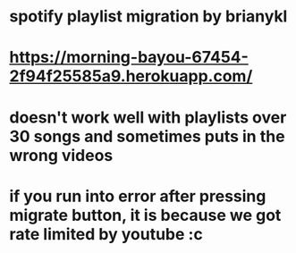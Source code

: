 # spotify playlist migration by brianykl
# https://morning-bayou-67454-2f94f25585a9.herokuapp.com/
# doesn't work well with playlists over 30 songs and sometimes puts in the wrong videos
# if you run into error after pressing migrate button, it is because we got rate limited by youtube :c
